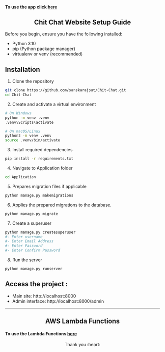 #### To use the app click [here](http://43.204.215.250:8000/)


<div align="center">

## Chit Chat Website Setup Guide
</div>

Before you begin, ensure you have the following installed:
- Python 3.10
- pip (Python package manager)
- virtualenv or venv (recommended)

## Installation

1. Clone the repository
```bash
git clone https://github.com/sanskarajput/Chit-Chat.git
cd Chit-Chat
```

2. Create and activate a virtual environment
```bash
# On Windows
python -m venv .venv
.venv\Scripts\activate

# On macOS/Linux
python3 -m venv .venv
source .venv/bin/activate
```

3. Install required dependencies
```bash
pip install -r requirements.txt
```

4. Navigate to Application folder
```bash
cd Application
```

5. Prepares migration files if applicable
```bash
python manage.py makemigrations
```

6. Applies the prepared migrations to the database.
```bash
python manage.py migrate
```

7. Create a superuser
```bash
python manage.py createsuperuser
#- Enter username
#- Enter Email Address
#- Enter Password
#- Enter Confirm Password
```

8. Run the server
```bash
python manage.py runserver
```


## Access the project :

* Main site: http://localhost:8000
* Admin interface: http://localhost:8000/admin


---

<div align="center">

## AWS Lambda Functions
</div>

#### To use the Lambda Functions [here](https://sanskarajput.github.io/Chit-Chat/)


<div align="center">
Thank you :heart:
</div>

